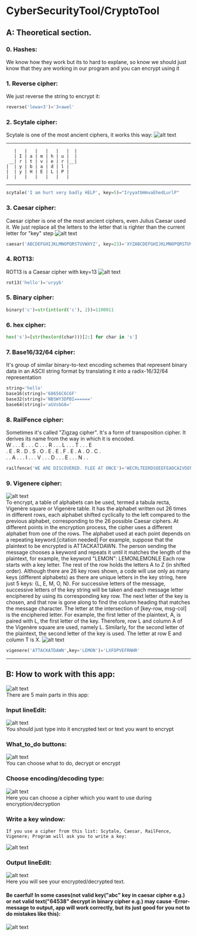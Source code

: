 # CyberSecurityTool/CryptoTool
## A: Theoretical section.
### 0. Hashes:
  We know how they work but its to hard to explane, so know we should just know that they are working in our program and you can encrypt using it
### 1. Reverse cipher:
  We just reverse the string to encrypt it:
  ```python
  reverse('lewa<3')='3<awel'
  ```
### 2. Scytale cipher:
  Scytale is one of the most ancient ciphers, it works this way:
  ![alt text](https://pp.userapi.com/c850636/v850636941/6877b/gbOzJGiT0Ug.jpg)<br />
  _______________________________________
       |   |   |   |   |   |  |
       | I | a | m | h | u |  |
     __| r | t | v | e | r |__|                                 
    |  | y | b | a | d | l |                                   
    |  | y | H | E | L | P |
    |  |   |   |   |   |   |
_________________________________________
  ```python
  scytale('I am hurt very badly HELP', key=5)="IryyatbHmvaEhedLurlP"
  ```
### 3. Caesar cipher:
  Caesar cipher is one of the most ancient ciphers, even Julius Caesar used it.
  We just replace all the letters to the letter that is righter than the current letter for "key" step
  ![alt text](https://pp.userapi.com/c850636/v850636941/68763/6BJesbouhPw.jpg)<br />
  ```python
  caesar('ABCDEFGHIJKLMNOPQRSTUVWXYZ', key=23)='XYZABCDEFGHIJKLMNOPQRSTUVW'
  ```
### 4. ROT13:
  ROT13 is a Caesar cipher with key=13
  ![alt text](https://pp.userapi.com/c850636/v850636941/687ba/1gOHp5cmF_g.jpg)<br />
  ```python
  rot13('hello')='uryyb'
  ```
### 5. Binary cipher:
  ```python
  binary('c')=str(int(ord('c'), 2))=1100011
  ```
### 6. hex cipher:
  ```python
  hex('s')=[str(hex(ord(char)))[2:] for char in 's']
  ```
### 7. Base16/32/64 cipher:
  It's group of similar binary-to-text encoding schemes that represent binary data in an ASCII string format by translating it into a radix-16/32/64 representation
  ```python
  string='hello'
  base16(string)='68656C6C6F'
  base32(string)='NBSWY3DPBI======'
  base64(string)='aGVsbG8='
  ```
### 8. RailFence cipher:
  Sometimes it's called "Zigzag cipher". It's a form of transposition cipher. It derives its name from the way in which it is encoded.<br />
  W . . . E . . . C . . . R . . . L . . . T . . . E<br />
  . E . R . D . S . O . E . E . F . E . A . O . C .<br />
  . . A . . . I . . . V . . . D . . . E . . . N . .<br />
  ```python
  railfence('WE ARE DISCOVERED. FLEE AT ONCE')='WECRLTEERDSOEEFEAOCAIVDEN'
  ```
### 9. Vigenere cipher:
  ![alt text](https://pp.userapi.com/c850636/v850636318/68da1/rL1AIO99qVg.jpg)<br />
  To encrypt, a table of alphabets can be used, termed a tabula recta, Vigenère square or Vigenère table. It has the alphabet written out 26 times in different rows, each alphabet shifted cyclically to the left compared to the previous alphabet, corresponding to the 26 possible Caesar ciphers. At different points in the encryption process, the cipher uses a different alphabet from one of the rows. The alphabet used at each point depends on a repeating keyword.[citation needed]
For example, suppose that the plaintext to be encrypted is ATTACKATDAWN.
The person sending the message chooses a keyword and repeats it until it matches the length of the plaintext, for example, the keyword "LEMON": LEMONLEMONLE
Each row starts with a key letter. The rest of the row holds the letters A to Z (in shifted order). Although there are 26 key rows shown, a code will use only as many keys (different alphabets) as there are unique letters in the key string, here just 5 keys: {L, E, M, O, N}. For successive letters of the message, successive letters of the key string will be taken and each message letter enciphered by using its corresponding key row. The next letter of the key is chosen, and that row is gone along to find the column heading that matches the message character. The letter at the intersection of [key-row, msg-col] is the enciphered letter.
For example, the first letter of the plaintext, A, is paired with L, the first letter of the key. Therefore, row L and column A of the Vigenère square are used, namely L. Similarly, for the second letter of the plaintext, the second letter of the key is used. The letter at row E and column T is X.
  ![alt text](https://pp.userapi.com/c850636/v850636318/68dca/aKMZEmwpJj8.jpg)<br />
  ```python
  vigenere('ATTACKATDAWN',key='LEMON')='LXFOPVEFRNHR'
  ```
____
## B: How to work with this app:
  ![alt text](https://pp.userapi.com/c850636/v850636318/68dd1/YT7GShyupmw.jpg)<br />
  There are 5 main parts in this app:
  ### Input lineEdit:
   ![alt text](https://pp.userapi.com/c852124/v852124318/6a7f3/XtaIg-ww0KU.jpg)<br />
    You should just type into it encrypted text or text you want to encrypt
  ### What_to_do buttons:
   ![alt text](https://pp.userapi.com/c852124/v852124318/6a7ec/H8E9rbW9KS0.jpg)<br />
    You can choose what to do, decrypt or encrypt
  ### Choose encoding/decoding type:
   ![alt text](https://pp.userapi.com/c849520/v849520560/e15b4/p-m5WOkiKEE.jpg)<br />
    Here you can choose a cipher which you want to use during encryption/decryption
  ### Write a key window:
    If you use a cipher from this list: Scytale, Caesar, RailFence, Vigenere; Program will ask you to write a key:
   ![alt text](https://pp.userapi.com/c851224/v851224318/68775/O-zclEn6tUA.jpg)
  ### Output lineEdit:
   ![alt text](https://pp.userapi.com/c844416/v844416560/15d54b/w8ieQL7gIzY.jpg)<br />
    Here you will see your encrypted/decrypted text.
   #### Be caerful! In some cases(not valid key("abc" key in caesar cipher e.g.) or not valid text("64538" decrypt in binary cipher e.g.) may cause -Error- message to output, app will work correctly, but its just good for you not to do mistakes like this):
   ![alt text](https://pp.userapi.com/c844416/v844416560/15d56a/ROsVznJXHhg.jpg)<br />

